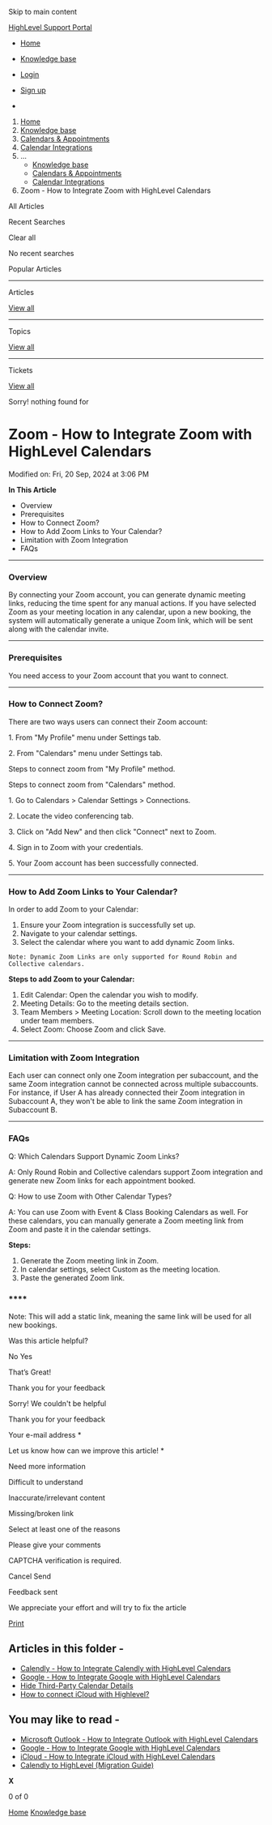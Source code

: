 Skip to main content

[ HighLevel Support Portal ](https://help.gohighlevel.com)

  * [ Home ](/support/home)
  * [ Knowledge base ](/support/solutions)

  * [Login](/support/login)
  * [Sign up](/support/signup)
  * 

  1. [Home](/support/home)
  2. [Knowledge base](/support/solutions)
  3. [Calendars & Appointments](/support/solutions/48000449585)
  4. [Calendar Integrations](/support/solutions/folders/155000000574)
  5. ... 
     * [Knowledge base](/support/solutions)
     * [Calendars & Appointments](/support/solutions/48000449585)
     * [Calendar Integrations](/support/solutions/folders/155000000574)
  6. Zoom - How to Integrate Zoom with HighLevel Calendars

All  Articles 

Recent Searches

Clear all

No recent searches

Popular Articles

* * *

Articles

[View all](/support/search/solutions)

* * *

Topics

[View all](/support/search/topics)

* * *

Tickets

[View all](/support/search/tickets)

Sorry! nothing found for   

# Zoom - How to Integrate Zoom with HighLevel Calendars

Modified on: Fri, 20 Sep, 2024 at 3:06 PM

**In This Article**

  * Overview
  * Prerequisites
  * How to Connect Zoom?
  * How to Add Zoom Links to Your Calendar?
  * Limitation with Zoom Integration
  * FAQs

* * *

### **Overview**

By connecting your Zoom account, you can generate dynamic meeting links, reducing the time spent for any manual actions. If you have selected Zoom as your meeting location in any calendar, upon a new booking, the system will automatically generate a unique Zoom link, which will be sent along with the calendar invite.

* * *

### **Prerequisites**

You need access to your Zoom account that you want to connect.

* * *

### **How to Connect Zoom?**

There are two ways users can connect their Zoom account:

1\. From "My Profile" menu under Settings tab.

2\. From "Calendars" menu under Settings tab.

Steps to connect zoom from "My Profile" method.

Steps to connect zoom from "Calendars" method.

1\. Go to Calendars > Calendar Settings > Connections.

2\. Locate the video conferencing tab.

3\. Click on "Add New" and then click "Connect" next to Zoom.

4\. Sign in to Zoom with your credentials.

5\. Your Zoom account has been successfully connected.

* * *

### **How to Add Zoom Links to Your Calendar?**  

In order to add Zoom to your Calendar:

  1. Ensure your Zoom integration is successfully set up.
  2. Navigate to your calendar settings.
  3. Select the calendar where you want to add dynamic Zoom links.

    Note: Dynamic Zoom Links are only supported for Round Robin and Collective calendars.

**Steps to add Zoom to your Calendar:**

  1. Edit Calendar: Open the calendar you wish to modify.
  2. Meeting Details: Go to the meeting details section.
  3. Team Members > Meeting Location: Scroll down to the meeting location under team members.
  4. Select Zoom: Choose Zoom and click Save.  

* * *

### **Limitation with Zoom Integration**

Each user can connect only one Zoom integration per subaccount, and the same Zoom integration cannot be connected across multiple subaccounts. For instance, if User A has already connected their Zoom integration in Subaccount A, they won't be able to link the same Zoom integration in Subaccount B.

* * *

### **FAQs**

Q: Which Calendars Support Dynamic Zoom Links?

A: Only Round Robin and Collective calendars support Zoom integration and generate new Zoom links for each appointment booked.  

Q: How to use Zoom with Other Calendar Types?

A: You can use Zoom with Event & Class Booking Calendars as well. For these calendars, you can manually generate a Zoom meeting link from Zoom and paste it in the calendar settings.

**Steps:**

  1. Generate the Zoom meeting link in Zoom.
  2. In calendar settings, select Custom as the meeting location.
  3. Paste the generated Zoom link.

###   

### ****

Note: This will add a static link, meaning the same link will be used for all new bookings.

Was this article helpful?

No  Yes 

That’s Great!

Thank you for your feedback

Sorry! We couldn't be helpful

Thank you for your feedback

Your e-mail address *

Let us know how can we improve this article! *

Need more information 

Difficult to understand 

Inaccurate/irrelevant content 

Missing/broken link 

Select at least one of the reasons 

Please give your comments 

CAPTCHA verification is required. 

Cancel  Send 

Feedback sent

We appreciate your effort and will try to fix the article

[Print](javascript:print\(\))

## Articles in this folder -

  * [Calendly - How to Integrate Calendly with HighLevel Calendars](/support/solutions/articles/155000002373-calendly-how-to-integrate-calendly-with-highlevel-calendars)
  * [Google - How to Integrate Google with HighLevel Calendars](/support/solutions/articles/155000002369-google-how-to-integrate-google-with-highlevel-calendars)
  * [Hide Third-Party Calendar Details](/support/solutions/articles/155000003545-hide-third-party-calendar-details)
  * [How to connect iCloud with Highlevel?](/support/solutions/articles/155000001477-how-to-connect-icloud-with-highlevel-)

## You may like to read -

  * [Microsoft Outlook - How to Integrate Outlook with HighLevel Calendars](/support/solutions/articles/155000002371-microsoft-outlook-how-to-integrate-outlook-with-highlevel-calendars)
  * [Google - How to Integrate Google with HighLevel Calendars](/support/solutions/articles/155000002369-google-how-to-integrate-google-with-highlevel-calendars)
  * [iCloud - How to Integrate iCloud with HighLevel Calendars](/support/solutions/articles/155000002370-icloud-how-to-integrate-icloud-with-highlevel-calendars)
  * [Calendly to HighLevel (Migration Guide)](/support/solutions/articles/155000003308-calendly-to-highlevel-migration-guide-)

**X**

0 of 0 []()

[Home](/support/home) [Knowledge base](/support/solutions)

